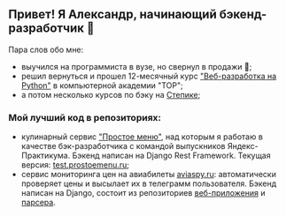 ## Привет! Я Александр, начинающий бэкенд-разработчик 👋
Пара слов обо мне:
* выучился на программиста в вузе, но свернул в продажи 🤔;
* решил вернуться и прошел 12-месячный курс ["Веб-разработка на Python"](https://online.top-academy.ru/python_course) в компьютерной академии "ТОР";
* а потом несколько курсов по бэку на [Степике](https://stepik.org/users/76920875/certificates);

### Мой лучший код в репозиториях:
* кулинарный сервис ["Простое меню"](https://github.com/Prostoe-menu/prostoemenu_dev), над которым я работаю в качестве бэк-разработчика с командой выпускников Яндекс-Практикума. Бэкенд написан на Django Rest Framework. Текущая версия: [test.prostoemenu.ru](https://test.prostoemenu.ru);
* сервис мониторинга цен на авиабилеты [aviaspy.ru](http://aviaspy.ru): автоматически проверяет цены и высылает их в телеграмм пользователя. Бэкенд написан на Django, состоит из репозиториев [веб-приложения](https://github.com/asbabushkin/Flight_catcher) и [парсера](https://github.com/asbabushkin/FC_parser2024).

<!--
**asbabushkin/asbabushkin** is a ✨ _special_ ✨ repository because its `README.md` (this file) appears on your GitHub profile.

Here are some ideas to get you started:

- 🔭 I’m currently working on ...
- 🌱 I’m currently learning ...
- 👯 I’m looking to collaborate on ...
- 🤔 I’m looking for help with ...
- 💬 Ask me about ...
- 📫 How to reach me: ...
- 😄 Pronouns: ...
- ⚡ Fun fact: ...
-->
